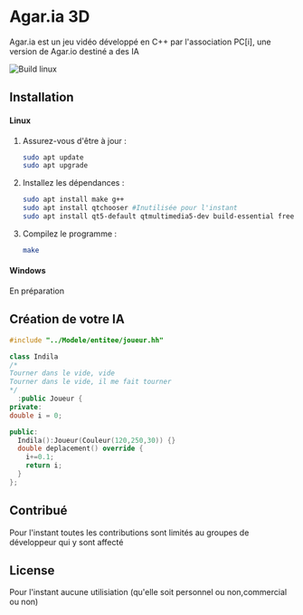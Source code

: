 # Agar.ia 3D

Agar.ia est un jeu vidéo développé en C++ par l'association PC[i], une version de Agar.io destiné a des IA

![Build linux](https://github.com/pci-ua/Agar.ia3D/actions/workflows/c-cpp.yml/badge.svg)

## Installation

#### Linux
1. Assurez-vous d'être à jour :

    ```bash
    sudo apt update
    sudo apt upgrade
    ```

2. Installez les dépendances :

    ```bash
    sudo apt install make g++
    sudo apt install qtchooser #Inutilisée pour l'instant
    sudo apt install qt5-default qtmultimedia5-dev build-essential freeglut3-dev #Inutilisée pour l'instant
    ```

3. Compilez le programme :
     ```bash
    make
    ```

#### Windows

 En préparation


## Création de votre IA

```c++
#include "../Modele/entitee/joueur.hh"

class Indila
/*
Tourner dans le vide, vide
Tourner dans le vide, il me fait tourner
*/
  :public Joueur {
private:
double i = 0;

public:
  Indila():Joueur(Couleur(120,250,30)) {}
  double deplacement() override {
    i+=0.1;
    return i;
  }
};
```

## Contribué
Pour l'instant toutes les contributions sont limités au groupes de développeur qui y sont affecté

## License
Pour l'instant aucune utilisiation (qu'elle soit personnel ou non,commercial ou non)
